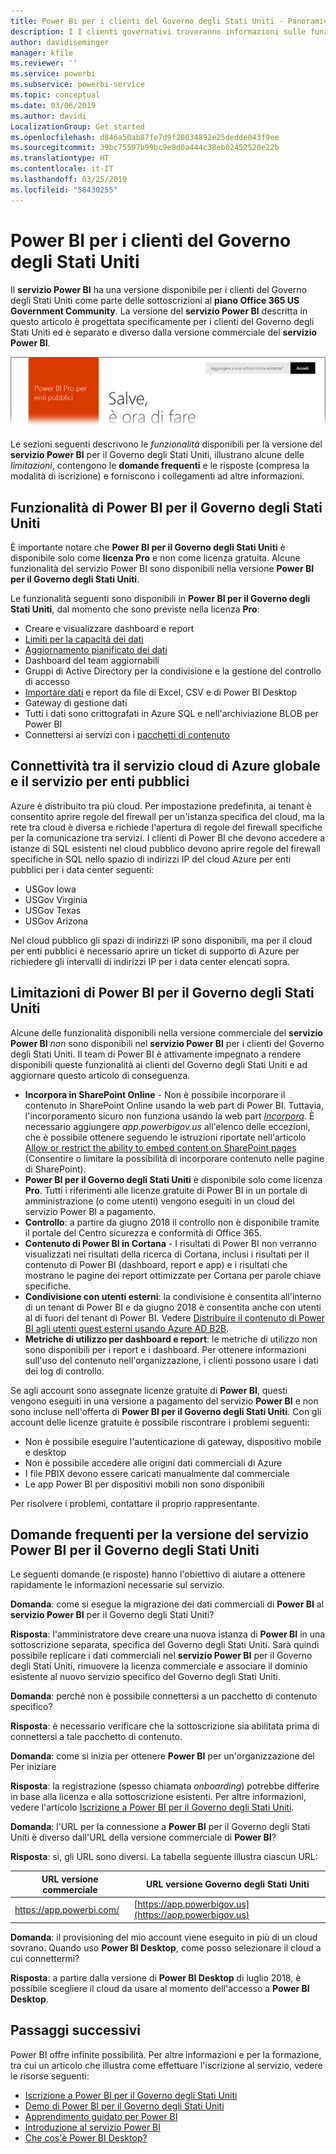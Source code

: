 ```yaml
---
title: Power Bi per i clienti del Governo degli Stati Uniti - Panoramica
description: I I clienti governativi troveranno informazioni sulle funzionalità e sulle limitazioni per il servizio Power BI per il Governo degli Stati Uniti
author: davidiseminger
manager: kfile
ms.reviewer: ''
ms.service: powerbi
ms.subservice: powerbi-service
ms.topic: conceptual
ms.date: 03/06/2019
ms.author: davidi
LocalizationGroup: Get started
ms.openlocfilehash: d846a50ab87fe7d9f20034892e25dedde043f9ee
ms.sourcegitcommit: 39bc75597b99bc9e8d0a444c38eb02452520e22b
ms.translationtype: HT
ms.contentlocale: it-IT
ms.lasthandoff: 03/25/2019
ms.locfileid: "58430255"
---
```

# <a name="power-bi-for-us-government-customers"></a>Power BI per i clienti del Governo degli Stati Uniti
Il **servizio Power BI** ha una versione disponibile per i clienti del Governo degli Stati Uniti come parte delle sottoscrizioni al **piano Office 365 US Government Community**. La versione del **servizio Power BI** descritta in questo articolo è progettata specificamente per i clienti del Governo degli Stati Uniti ed è separato e diverso dalla versione commerciale del **servizio Power BI**.

![](media/service-govus-overview/service_usgov_overview-1.png)

Le sezioni seguenti descrivono le *funzionalità* disponibili per la versione del **servizio Power BI** per il Governo degli Stati Uniti, illustrano alcune delle *limitazioni*, contengono le **domande frequenti** e le risposte (compresa la modalità di iscrizione) e forniscono i collegamenti ad altre informazioni.

## <a name="features-of-power-bi-us-government"></a>Funzionalità di Power BI per il Governo degli Stati Uniti
È importante notare che **Power BI per il Governo degli Stati Uniti** è disponibile solo come **licenza Pro** e non come licenza gratuita. Alcune funzionalità del servizio Power BI sono disponibili nella versione **Power BI per il Governo degli Stati Uniti**.

Le funzionalità seguenti sono disponibili in **Power BI per il Governo degli Stati Uniti**, dal momento che sono previste nella licenza **Pro**:

* Creare e visualizzare dashboard e report
* [Limiti per la capacità dei dati](service-admin-manage-your-data-storage-in-power-bi.md)
* [Aggiornamento pianificato dei dati](refresh-data.md)
* Dashboard del team aggiornabili
* Gruppi di Active Directory per la condivisione e la gestione del controllo di accesso
* [Importare dati](service-get-data.md) e report da file di Excel, CSV e di Power BI Desktop
* Gateway di gestione dati
* Tutti i dati sono crittografati in Azure SQL e nell'archiviazione BLOB per Power BI
* Connettersi ai servizi con i [pacchetti di contenuto](service-connect-to-services.md)

## <a name="connectivity-between-government-and-global-azure-cloud-services"></a>Connettività tra il servizio cloud di Azure globale e il servizio per enti pubblici 

Azure è distribuito tra più cloud. Per impostazione predefinita, ai tenant è consentito aprire regole del firewall per un'istanza specifica del cloud, ma la rete tra cloud è diversa e richiede l'apertura di regole del firewall specifiche per la comunicazione tra servizi. I clienti di Power BI che devono accedere a istanze di SQL esistenti nel cloud pubblico devono aprire regole del firewall specifiche in SQL nello spazio di indirizzi IP del cloud Azure per enti pubblici per i data center seguenti:

* USGov Iowa
* USGov Virginia
* USGov Texas
* USGov Arizona

Nel cloud pubblico gli spazi di indirizzi IP sono disponibili, ma per il cloud per enti pubblici è necessario aprire un ticket di supporto di Azure per richiedere gli intervalli di indirizzi IP per i data center elencati sopra. 


## <a name="limitations-of-power-bi-us-government"></a>Limitazioni di Power BI per il Governo degli Stati Uniti
Alcune delle funzionalità disponibili nella versione commerciale del **servizio Power BI** *non* sono disponibili nel **servizio Power BI** per i clienti del Governo degli Stati Uniti. Il team di Power BI è attivamente impegnato a rendere disponibili queste funzionalità ai clienti del Governo degli Stati Uniti e ad aggiornare questo articolo di conseguenza.

* **Incorpora in SharePoint Online** - Non è possibile incorporare il contenuto in SharePoint Online usando la web part di Power BI. Tuttavia, l'incorporamento sicuro non funziona usando la web part [*Incorpora*](https://docs.microsoft.com/power-bi/service-embed-secure). È necessario aggiungere *app.powerbigov.us* all'elenco delle eccezioni, che è possibile ottenere seguendo le istruzioni riportate nell'articolo [Allow or restrict the ability to embed content on SharePoint pages](https://support.office.com/article/allow-or-restrict-the-ability-to-embed-content-on-sharepoint-pages-e7baf83f-09d0-4bd1-9058-4aa483ee137b) (Consentire o limitare la possibilità di incorporare contenuto nelle pagine di SharePoint).
* **Power BI per il Governo degli Stati Uniti** è disponibile solo come licenza **Pro**. Tutti i riferimenti alle licenze gratuite di Power BI in un portale di amministrazione (o come utenti) vengono eseguiti in un cloud del servizio Power BI a pagamento.
* **Controllo**: a partire da giugno 2018 il controllo non è disponibile tramite il portale del Centro sicurezza e conformità di Office 365.
* **Contenuto di Power BI in Cortana** - I risultati di Power BI non verranno visualizzati nei risultati della ricerca di Cortana, inclusi i risultati per il contenuto di Power BI (dashboard, report e app) e i risultati che mostrano le pagine dei report ottimizzate per Cortana per parole chiave specifiche.
* **Condivisione con utenti esterni**: la condivisione è consentita all'interno di un tenant di Power BI e da giugno 2018 è consentita anche con utenti al di fuori del tenant di Power BI. Vedere [Distribuire il contenuto di Power BI agli utenti guest esterni usando Azure AD B2B](service-admin-azure-ad-b2b.md).
* **Metriche di utilizzo per dashboard e report**: le metriche di utilizzo non sono disponibili per i report e i dashboard. Per ottenere informazioni sull'uso del contenuto nell'organizzazione, i clienti possono usare i dati dei log di controllo.

Se agli account sono assegnate licenze gratuite di **Power BI**, questi vengono eseguiti in una versione a pagamento del servizio **Power BI** e non sono incluse nell'offerta di **Power BI per il Governo degli Stati Uniti**. Con gli account delle licenze gratuite è possibile riscontrare i problemi seguenti:

* Non è possibile eseguire l'autenticazione di gateway, dispositivo mobile e desktop
* Non è possibile accedere alle origini dati commerciali di Azure
* I file PBIX devono essere caricati manualmente dal commerciale
* Le app Power BI per dispositivi mobili non sono disponibili

Per risolvere i problemi, contattare il proprio rappresentante.

## <a name="frequently-asked-questions-faq-for-the-us-government-version-of-the-power-bi-service"></a>Domande frequenti per la versione del servizio Power BI per il Governo degli Stati Uniti
Le seguenti domande (e risposte) hanno l'obiettivo di aiutare a ottenere rapidamente le informazioni necessarie sul servizio.

**Domanda**: come si esegue la migrazione dei dati commerciali di **Power BI** al **servizio Power BI** per il Governo degli Stati Uniti?

**Risposta**: l'amministratore deve creare una nuova istanza di **Power BI** in una sottoscrizione separata, specifica del Governo degli Stati Uniti. Sarà quindi possibile replicare i dati commerciali nel **servizio Power BI** per il Governo degli Stati Uniti, rimuovere la licenza commerciale e associare il dominio esistente al nuovo servizio specifico del Governo degli Stati Uniti.

**Domanda**: perché non è possibile connettersi a un pacchetto di contenuto specifico?

**Risposta**: è necessario verificare che la sottoscrizione sia abilitata prima di connettersi a tale pacchetto di contenuto.

**Domanda**: come si inizia per ottenere **Power BI** per un'organizzazione del Per iniziare

**Risposta**: la registrazione (spesso chiamata *onboarding*) potrebbe differire in base alla licenza e alla sottoscrizione esistenti. Per altre informazioni, vedere l'articolo [Iscrizione a Power BI per il Governo degli Stati Uniti](service-govus-signup.md).

**Domanda**: l'URL per la connessione a **Power BI** per il Governo degli Stati Uniti è diverso dall'URL della versione commerciale di **Power BI**?

**Risposta**: sì, gli URL sono diversi. La tabella seguente illustra ciascun URL:

| URL versione commerciale | URL versione Governo degli Stati Uniti |
| --- | --- |
| https://app.powerbi.com/ |[https://app.powerbigov.us](https://app.powerbigov.us) |

**Domanda**: il provisioning del mio account viene eseguito in più di un cloud sovrano. Quando uso **Power BI Desktop**, come posso selezionare il cloud a cui connettermi?

**Risposta**: a partire dalla versione di **Power BI Desktop** di luglio 2018, è possibile scegliere il cloud da usare al momento dell'accesso a **Power BI Desktop**.


## <a name="next-steps"></a>Passaggi successivi
Power BI offre infinite possibilità. Per altre informazioni e per la formazione, tra cui un articolo che illustra come effettuare l'iscrizione al servizio, vedere le risorse seguenti:

* [Iscrizione a Power BI per il Governo degli Stati Uniti](service-govus-signup.md)
* <a href="https://channel9.msdn.com/Blogs/Azure/Cognitive-Services-HDInsight-and-Power-BI-on-Azure-Government">Demo di Power BI per il Governo degli Stati Uniti</a>
* [Apprendimento guidato per Power BI](guided-learning/gettingstarted.yml?tutorial-step=1)
* [Introduzione al servizio Power BI](service-get-started.md)
* [Che cos'è Power BI Desktop?](desktop-what-is-desktop.md)

